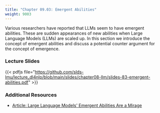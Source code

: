 ```yaml
---
title: "Chapter 09.03: Emergent Abilities"
weight: 9003
---
```

Various researchers have reported that LLMs seem to have emergent abilities. These are sudden appearances of new abilities when Large Language Models (LLMs) are scaled up. In this section we introduce the concept of emergent abilities and discuss a potential counter argument for the concept of emergence.

<!--more-->

### Lecture Slides

{{< pdfjs file="https://github.com/slds-lmu/lecture_dl4nlp/blob/main/slides/chapter08-llm/slides-83-emergent-abilities.pdf" >}}

### Additional Resources

- [Article: Large Language Models' Emergent Abilities Are a Mirage](https://www.wired.com/story/how-quickly-do-large-language-models-learn-unexpected-skills/)